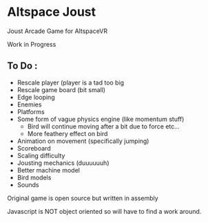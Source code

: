 # Altspace Joust
Joust Arcade Game for AltspaceVR

Work in Progress

##  To Do :
 - Rescale player (player is a tad too big
 - Rescale game board (bit small)
 - Edge looping
 - Enemies
 - Platforms
 - Some form of vague physics engine (like momentum stuff)
     - Bird will continue moving after a bit due to force etc...
     - More feathery effect on bird
 - Animation on movement (specifically jumping)
 - Scoreboard
 - Scaling difficulty
 - Jousting mechanics (duuuuuuh)
 - Better machine model
 - Bird models
 - Sounds
 
 Original game is open source but written in assembly
 
 Javascript is NOT object oriented so will have to find a work around.
